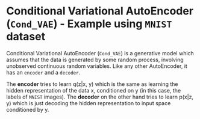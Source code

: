 # Conditional Variational AutoEncoder (`Cond_VAE`) - Example using `MNIST` dataset

Conditional Variational AutoEncoder (`Cond_VAE`) is a generative model which assumes that the data is generated by some random process, involving unobserved continuous random variables. Like any other AutoEncoder, it has an `encoder` and a `decoder`.

The __encoder__ tries to learn q(z|x, y) which is the same as learning the hidden representation of the data x, conditioned on y (in this case, the labels of `MNIST` images). The __decoder__ on the other hand tries to learn p(x|z, y) which is just decoding the hidden representation to input space conditioned by y.
